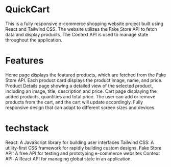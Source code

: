 # QuickCart
This is a fully responsive e-commerce shopping website project built using React and Tailwind CSS. The website utilizes the Fake Store API to fetch data and display products. The Context API is used to manage state throughout the application.
# Features
Home page displays the featured products, which are fetched from the Fake Store API. Each product card displays the product image, name, and price.
Product Details page showing a detailed view of the selected product, including an image, title, description and price.
Cart page displaying the added products, quantities and total price. The user can add or remove products from the cart, and the cart will update accordingly.
Fully responsive design that can adapt to different screen sizes and devices.
# techstack
React: A JavaScript library for building user interfaces
Tailwind CSS: A utility-first CSS framework for rapidly building custom designs.
Fake Store API: A free API for testing and prototyping e-commerce websites
Context API: A React API for managing global state in an application.
